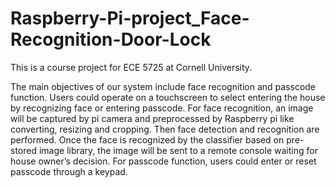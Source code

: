 # Raspberry-Pi-project_Face-Recognition-Door-Lock
This is a course project for ECE 5725 at Cornell University.

The main objectives of our system include face recognition and passcode function.
Users could operate on a touchscreen to select entering the house by recognizing face or entering passcode. 
For face recognition, an image will be captured by pi camera and preprocessed by Raspberry pi like converting, resizing and cropping. Then face detection and recognition are performed. Once the face is recognized by the classifier based on pre-stored image library,  the image will be sent to a remote console waiting for house owner’s decision.
For passcode function, users could enter or reset passcode through a keypad.
